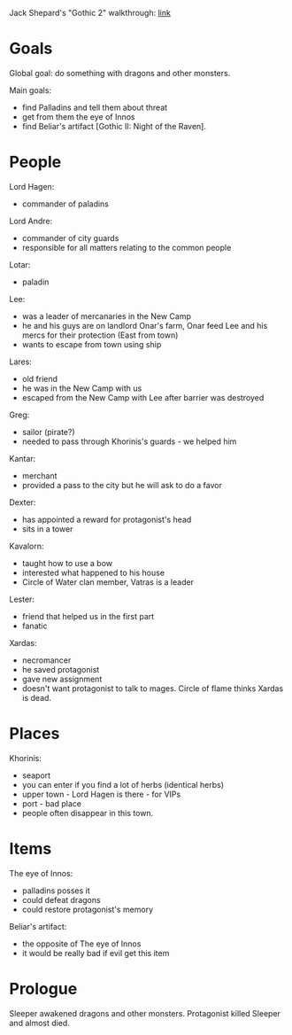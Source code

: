 Jack Shepard's "Gothic 2" walkthrough: [link](https://www.youtube.com/playlist?list=PLtDONoQBP6nPAmpQGLC3EwwCm7I5Lgty0)

# Goals

Global goal: do something with dragons and other monsters.

Main goals:
 - find Palladins and tell them about threat
 - get from them the eye of Innos
 - find Beliar's artifact [Gothic II: Night of the Raven].

# People

Lord Hagen:
 - commander of paladins

Lord Andre:
 - commander of city guards
 - responsible for all matters relating to the common people

Lotar:
 - paladin

Lee:
 - was a leader of mercanaries in the New Camp
 - he and his guys are on landlord Onar's farm, Onar feed Lee and his mercs for their protection (East from town)
 - wants to escape from town using ship

Lares:
 - old friend
 - he was in the New Camp with us
 - escaped from the New Camp with Lee after barrier was destroyed

Greg:
 - sailor (pirate?)
 - needed to pass through Khorinis's guards - we helped him

Kantar:
 - merchant
 - provided a pass to the city but he will ask to do a favor

Dexter:
 - has appointed a reward for protagonist's head
 - sits in a tower

Kavalorn:
 - taught how to use a bow
 - interested what happened to his house
 - Circle of Water clan member, Vatras is a leader 

Lester:
 - friend that helped us in the first part
 - fanatic

Xardas:
 - necromancer 
 - he saved protagonist
 - gave new assignment
 - doesn't want protagonist to talk to mages. Circle of flame thinks Xardas is dead.  

# Places
Khorinis:
 - seaport
 - you can enter if you find a lot of herbs (identical herbs)
 - upper town - Lord Hagen is there - for VIPs
 - port - bad place
 - people often disappear in this town.

# Items

The eye of Innos:
 - palladins posses it 
 - could defeat dragons
 - could restore protagonist's memory

Beliar's artifact:
 - the opposite of The eye of Innos
 - it would be really bad if evil get this item

# Prologue

Sleeper awakened dragons and other monsters. Protagonist killed Sleeper and almost died.
